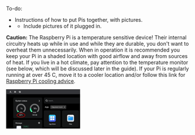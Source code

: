 To-do:
- Instructions of how to put Pis together, with pictures. 
- - Include pictures of it plugged in. 

**Caution:** The Raspberry Pi is a temperature sensitive device! Their internal circuitry heats up while in use and while they are durable, you don't want to overheat them unnecessarily. When in operation it is recommended you keep your Pi in a shaded location with good airflow and away from sources of heat. If you live in a hot climate, pay attention to the temperature monitor (see below, which will be discussed later in the guide). If your Pi is regularly running at over 45 C, move it to a cooler location and/or follow this link for [Raspberry Pi cooling advice](../Instructions/Getting_The_Most_Out_Of_Your_Pi.md).

<img src="../Media_Repository/Raspberry_Pi_Assembly_Temperature.png" alt="Raspberry Pi temperature monitor" title="Raspberry Pi temperature monitor" width="40%"/>
